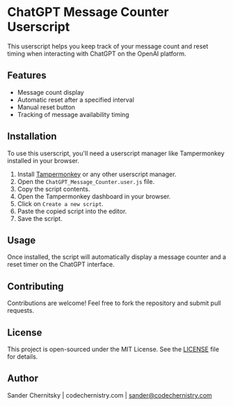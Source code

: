 # ChatGPT Message Counter Userscript

This userscript helps you keep track of your message count and reset timing when interacting with ChatGPT on the OpenAI platform.

## Features

- Message count display
- Automatic reset after a specified interval
- Manual reset button
- Tracking of message availability timing

## Installation

To use this userscript, you'll need a userscript manager like Tampermonkey installed in your browser.

1. Install [Tampermonkey](https://www.tampermonkey.net/) or any other userscript manager.
2. Open the `ChatGPT_Message_Counter.user.js` file.
3. Copy the script contents.
4. Open the Tampermonkey dashboard in your browser.
5. Click on `Create a new script`.
6. Paste the copied script into the editor.
7. Save the script.

## Usage

Once installed, the script will automatically display a message counter and a reset timer on the ChatGPT interface.

## Contributing

Contributions are welcome! Feel free to fork the repository and submit pull requests.

## License

This project is open-sourced under the MIT License. See the [LICENSE](LICENSE) file for details.

## Author

Sander Chernitsky | codechernistry.com | sander@codechernistry.com
